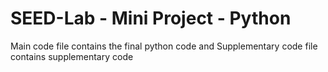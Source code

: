 # SEED-Lab - Mini Project - Python
Main code file contains the final python code and Supplementary code file contains supplementary code
